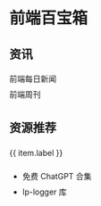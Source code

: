# 前端百宝箱


## 资讯

<a :href="dailyNewsUrl" target="_blank"> 前端每日新闻 </a>

[前端周刊](https://frontend-weekly.com/)


## 资源推荐
<a v-for="item in links" target="_blank" :href="item.href">{{ item.label }}</a>

- [免费 ChatGPT 合集](https://chat-shared.zhile.io/shared.html)

- [lp-logger 库](https://github.com/lecepin/lp-logger)


<script setup>
const links = [
    {
        href: "https://zh.javascript.info/",
        label: "现代 JavaScript 教程"
    },
    {
        href: "https://github.com/timqian/chinese-independent-blogs",
        label: "中文独立博客列表"
    },
    {
        href: "https://github.com/nswbmw/N-blog",
        label: "一起学 Node.js"
    },
    {
        href: "https://github.com/FrontEndGitHub/FrontEndGitHub",
        label: "GitHub最全的前端资源汇总仓库（包括前端学习、开发资源、数据结构与算法、开发工具、求职面试等）"
    },
    {
        href: "https://juejin.cn/post/7309293844427882534",
        label: "一个前端菜狗被裁后的面试题"
    },
]

let date = new Date();
date.setTime(date.getTime() - 24 * 60 * 60 * 1000); // 1天前
let year = date.getFullYear(); //获取完整的年份(4位)
let month = date.getMonth() + 1; //获取当前月份(0-11,0代表1月)
let day = date.getDate(); // 获取当前日(1-31)
if (month < 10) month = `0${month}`; // 如果月份是个位数，在前面补0
if (day < 10) day = `0${day}`; // 如果日是个位数，在前面补0

const dailyNewsUrl = `https://github.com/kujian/frontendDaily/blob/master/${year}/${month}/${day}.md`;
</script>

<style scoped>
a{
    display:block;
    width:auto;
    height:auto;
    line-height:2;
    text-decoration: none !important;
}

p:has(a) {
	margin: 0!important;
}
</style>